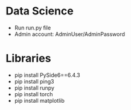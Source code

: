 # Data Science
+ Run run.py file
+ Admin account: AdminUser/AdminPassword
# Libraries
+ pip install PySide6==6.4.3
+ pip install ping3
+ pip install runpy
+ pip install torch
+ pip install matplotlib
